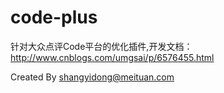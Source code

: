 # code-plus
针对大众点评Code平台的优化插件,开发文档：http://www.cnblogs.com/umgsai/p/6576455.html

Created By shangyidong@meituan.com

